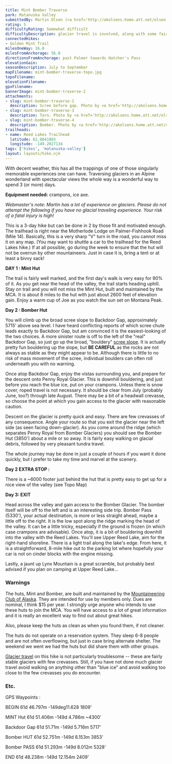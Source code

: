 ```yaml
---
title: Mint Bomber Traverse
park: Matanuska Valley
submittedBy: Martin Olsen (<a href='http://akolsens.home.att.net/olsen.html'>The Olsen's Home Page</a>)
rating: 5
difficultyRating: Somewhat difficult
difficultyDescription: glacier travel is involved, along with some fairly steep scrambling (both uphill and downhill).
connectedHikes:
- Golden Mint Trail
milesOneWay: 16.0
milesFromAnchorage: 56.0
directionsFromAnchorage: past Palmer towards Hatcher's Pass
elevationGain: 
seasonDescription: July to September
mapFilename: mint-bomber-traverse-topo.jpg
topoFilename: 
elevationFilename: 
gpxFilename: 
bannerImage: mint-bomber-traverse-2
attachments:
- slug: mint-bomber-traverse-1
  description: Scree before gap. Photo by <a href='http://akolsens.home.att.net/olsen.html'>Martin Olsen</a>.
- slug: mint-bomber-traverse-3
  description: Tarn. Photo by <a href='http://akolsens.home.att.net/olsen.html'>Martin Olsen</a>.
- slug: mint-bomber-traverse-4
  description: Bomber. Photo by <a href='http://akolsens.home.att.net/olsen.html'>Martin Olsen</a>.
trailheads:
- name: Reed Lakes Trailhead
  latitude: 61.8041865
  longitude: -149.2027134
tags: ['hikes', 'matanuska-valley']
layout: layouts/hike.njk
---
```

With decent weather, this has all the trappings of one of those singularly memorable experiences one can have. Traversing glaciers in an Alpine wonderland with spectacular views the whole way is a wonderful way to spend 3 (or more) days.

**Equipment needed:** crampons, ice axe.

*Webmaster's note: Martin has a lot of experience on glaciers. Please do not attempt the following if you have no glacial traveling experience. Your risk of a fatal injury is high!*

This is a 3-day hike but can be done in 2 by those fit and motivated enough. The trailhead is right near the Motherlode Lodge on Palmer-Fishhook Road (Mile 14). Basically, this is a very sharp "V" turn in the road, you cannot miss it on any map. (You may want to shuttle a car to the trailhead for the Reed Lakes hike.) If at all possible, go during the week to ensure that the hut will not be overrun by other mountaineers. Just in case it is, bring a tent or at least a bivvy sack!

**DAY 1 : Mint Hut**

The trail is fairly well marked, and the first day's walk is very easy for 90% of it. As you get near the head of the valley, the trail starts heading uphill. Stay on trail and you will not miss the Mint Hut, built and maintained by the MCA. It is about 8 miles to the hut with just about 2600 feet of elevation gain. Enjoy a warm cup of Joe as you watch the sun set on Montana Peak.

**Day 2 : Bomber Hut**

You will climb up the broad scree slope to Backdoor Gap, approximately 5715' above sea level. I have heard conflicting reports of which scree chute leads exactly to Backdoor Gap, but am convinced it is the easiest-looking of the two choices. A more sinister route is off to the left of the "real" Backdoor Gap, so just go up the broad, "bouldery" [scree slope](http://alaskahikesearch.com/education/#scree). It is actually pretty fun bouldering up the slope, but **BE CAREFUL** as the rocks are not always as stable as they might appear to be. Although there is little to no risk of mass movement of the scree, individual boulders can often roll underneath you with no warning.

Once atop Backdoor Gap, enjoy the vistas surrounding you, and prepare for the descent onto Penny Royal Glacier. This is downhill bouldering, and just before you reach the blue ice, put on your crampons. Unless there is snow cover, roped travel is not necessary. It should be clear from July (probably June, too?) through late August. There may be a bit of a headwall crevasse, so choose the point at which you gain access to the glacier with reasonable caution.

Descent on the glacier is pretty quick and easy. There are few crevasses of any consequence. Angle your route so that you exit the glacier near the left side (as seen facing down-glacier). As you come around the ridge (which separates Penny Royal from Bomber Glaciers) you should see the Bomber Hut (3850') about a mile or so away. It is fairly easy walking on glacial debris, followed by very pleasant tundra travel.

The whole journey may be done in just a couple of hours if you want it done quickly, but I prefer to take my time and marvel at the scenery.

**Day 2 EXTRA STOP :**

There is a ~6000 footer just behind the hut that is pretty easy to get up for a nice view of the valley (see Topo Map)

**Day 3: EXIT**

Head across the valley and gain access to the Bomber Glacier. The bomber itself will be off to the left and is an interesting side trip. Bomber Pass (5330'), your actual destination, is more or less straight ahead, maybe a little off to the right. It is the low spot along the ridge marking the head of the valley. It can be a little tricky, especially if the ground is frozen (in which case crampons are advisable). Once atop, it is a bit of bouldering downhill into the valley with the Reed Lakes. You'll see Upper Reed Lake, aim for the right-hand shoreline. There is a light trail along the lake's edge. From here, it is a straightforward, 8-mile hike out to the parking lot where hopefully your car is not on cinder blocks with the engine missing.

Lastly, a jaunt up Lynx Mountain is a great scramble, but probably best advised if you plan on camping at Upper Reed Lake...

### Warnings

The huts, Mint and Bomber, are built and maintained by the [Mountaineering Club of Alaska](http://mtnclubak.org/). They are intended for use by members only. Dues are nominal, I think $15 per year. I strongly urge anyone who intends to use these huts to join the MCA. You will have access to a lot of great information and it is really an excellent way to find out about great hikes.

Also, please keep the huts as clean as when you found them, if not cleaner.

The huts do not operate on a reservation system. They sleep 6-8 people and are not often overflowing, but just in case bring alternate shelter. The weekend we went we had the huts but did share them with other groups.

[Glacier travel](http://alaskahikesearch.com/education/#glaciers) on this hike is not particularly troublesome -- these are fairly stable glaciers with few crevasses. Still, if you have not done much glacier travel avoid walking on anything other than "blue ice" and avoid walking too close to the few crevasses you do encounter.

### Etc.

GPS Waypoints :

BEGIN 61d 46.797m -149deg11.628 1809'

MINT Hut 61d 51.406m -149d 4.786m ~4300'

Backdoor Gap 61d 51.71m -149d 5.716m 5717'

Bomber HUT 61d 52.751m -149d 8.153m 3853'

Bomber PASS 61d 51.293m -149d 8.012m 5328'

END 61d 48.238m -149d 12.154m 2409'